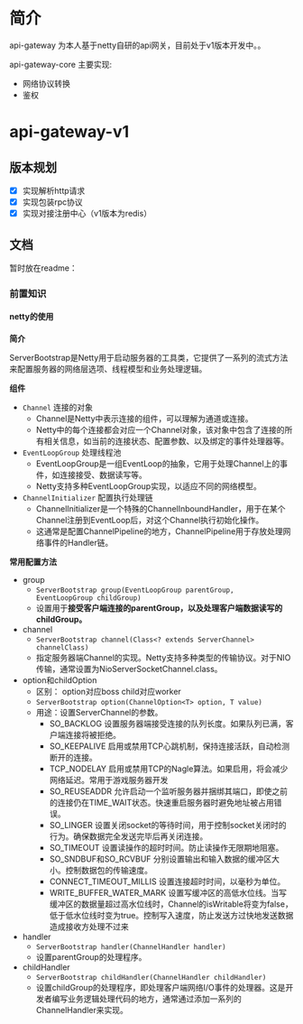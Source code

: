 # 简介

api-gateway 为本人基于netty自研的api网关，目前处于v1版本开发中。。

api-gateway-core 主要实现:
- 网络协议转换
- 鉴权

# api-gateway-v1

## 版本规划

- [x] 实现解析http请求
- [x] 实现包装rpc协议
- [x] 实现对接注册中心（v1版本为redis）

## 文档

暂时放在readme：

### 前置知识

#### netty的使用

**简介**

ServerBootstrap是Netty用于启动服务器的工具类，它提供了一系列的流式方法来配置服务器的网络层选项、线程模型和业务处理逻辑。

**组件**

- `Channel` 连接的对象
    - Channel是Netty中表示连接的组件，可以理解为通道或连接。
    - Netty中的每个连接都会对应一个Channel对象，该对象中包含了连接的所有相关信息，如当前的连接状态、配置参数、以及绑定的事件处理器等。
- `EventLoopGroup` 处理线程池
    - EventLoopGroup是一组EventLoop的抽象，它用于处理Channel上的事件，如连接接受、数据读写等。
    - Netty支持多种EventLoopGroup实现，以适应不同的网络模型。
- `ChannelInitializer` 配置执行处理链
    - ChannelInitializer是一个特殊的ChannelInboundHandler，用于在某个Channel注册到EventLoop后，对这个Channel执行初始化操作。
    - 这通常是配置ChannelPipeline的地方，ChannelPipeline用于存放处理网络事件的Handler链。

**常用配置方法**
- group
    - `ServerBootstrap group(EventLoopGroup parentGroup, EventLoopGroup childGroup)`
    - 设置用于**接受客户端连接的parentGroup，以及处理客户端数据读写的childGroup。**
- channel
    - `ServerBootstrap channel(Class<? extends ServerChannel> channelClass)`
    - 指定服务器端Channel的实现。Netty支持多种类型的传输协议。对于NIO传输，通常设置为NioServerSocketChannel.class。
- option和childOption
    - 区别： option对应boss child对应worker
    - `ServerBootstrap option(ChannelOption<T> option, T value)`
    - 用途：设置ServerChannel的参数。
        - SO_BACKLOG 设置服务器端接受连接的队列长度。如果队列已满，客户端连接将被拒绝。
        - SO_KEEPALIVE 启用或禁用TCP心跳机制，保持连接活跃，自动检测断开的连接。
        - TCP_NODELAY 启用或禁用TCP的Nagle算法。如果启用，将会减少网络延迟。常用于游戏服务器开发
        - SO_REUSEADDR 允许启动一个监听服务器并捆绑其端口，即使之前的连接仍在TIME_WAIT状态。快速重启服务器时避免地址被占用错误。
        - SO_LINGER 设置关闭socket的等待时间，用于控制socket关闭时的行为。确保数据完全发送完毕后再关闭连接。
        - SO_TIMEOUT 设置读操作的超时时间。防止读操作无限期地阻塞。
        - SO_SNDBUF和SO_RCVBUF 分别设置输出和输入数据的缓冲区大小。控制数据包的传输速度。
        - CONNECT_TIMEOUT_MILLIS 设置连接超时时间，以毫秒为单位。
        - WRITE_BUFFER_WATER_MARK 设置写缓冲区的高低水位线。当写缓冲区的数据量超过高水位线时，Channel的isWritable将变为false，低于低水位线时变为true。控制写入速度，防止发送方过快地发送数据造成接收方处理不过来
- handler
    - `ServerBootstrap handler(ChannelHandler handler)`
    - 设置parentGroup的处理程序。
- childHandler
    - `ServerBootstrap childHandler(ChannelHandler childHandler)`
    - 设置childGroup的处理程序，即处理客户端网络I/O事件的处理器。这是开发者编写业务逻辑处理代码的地方，通常通过添加一系列的ChannelHandler来实现。

